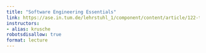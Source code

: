 ```yaml
---
title: "Software Engineering Essentials"
link: https://ase.in.tum.de/lehrstuhl_1/component/content/article/122-teaching/wt1819/1000-seecx-winter18-19?Itemid=115
instructors:
- alias: krusche
robotsdisallow: true
format: lecture
---
```


